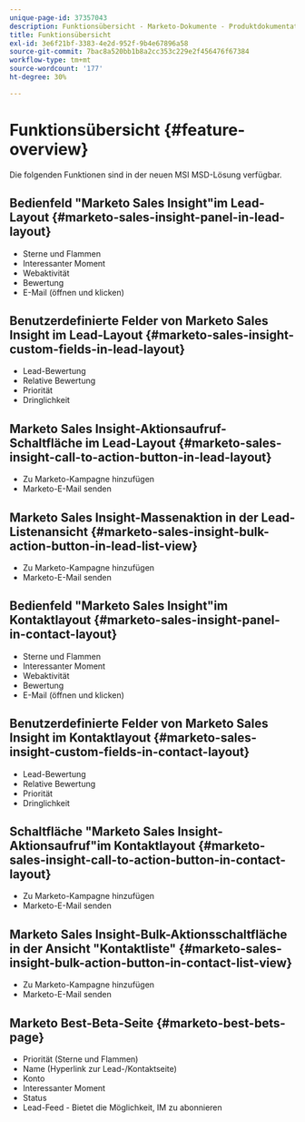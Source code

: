 ```yaml
---
unique-page-id: 37357043
description: Funktionsübersicht - Marketo-Dokumente - Produktdokumentation
title: Funktionsübersicht
exl-id: 3e6f21bf-3383-4e2d-952f-9b4e67896a58
source-git-commit: 7bac8a520bb1b8a2cc353c229e2f456476f67384
workflow-type: tm+mt
source-wordcount: '177'
ht-degree: 30%

---
```


# Funktionsübersicht {#feature-overview}

Die folgenden Funktionen sind in der neuen MSI MSD-Lösung verfügbar.

## Bedienfeld &quot;Marketo Sales Insight&quot;im Lead-Layout  {#marketo-sales-insight-panel-in-lead-layout}

* Sterne und Flammen
* Interessanter Moment
* Webaktivität
* Bewertung
* E-Mail (öffnen und klicken)

## Benutzerdefinierte Felder von Marketo Sales Insight im Lead-Layout  {#marketo-sales-insight-custom-fields-in-lead-layout}

* Lead-Bewertung
* Relative Bewertung
* Priorität
* Dringlichkeit

## Marketo Sales Insight-Aktionsaufruf-Schaltfläche im Lead-Layout  {#marketo-sales-insight-call-to-action-button-in-lead-layout}

* Zu Marketo-Kampagne hinzufügen
* Marketo-E-Mail senden

## Marketo Sales Insight-Massenaktion in der Lead-Listenansicht  {#marketo-sales-insight-bulk-action-button-in-lead-list-view}

* Zu Marketo-Kampagne hinzufügen
* Marketo-E-Mail senden

## Bedienfeld &quot;Marketo Sales Insight&quot;im Kontaktlayout  {#marketo-sales-insight-panel-in-contact-layout}

* Sterne und Flammen
* Interessanter Moment
* Webaktivität
* Bewertung
* E-Mail (öffnen und klicken)

## Benutzerdefinierte Felder von Marketo Sales Insight im Kontaktlayout  {#marketo-sales-insight-custom-fields-in-contact-layout}

* Lead-Bewertung
* Relative Bewertung
* Priorität
* Dringlichkeit

## Schaltfläche &quot;Marketo Sales Insight-Aktionsaufruf&quot;im Kontaktlayout  {#marketo-sales-insight-call-to-action-button-in-contact-layout}

* Zu Marketo-Kampagne hinzufügen
* Marketo-E-Mail senden

## Marketo Sales Insight-Bulk-Aktionsschaltfläche in der Ansicht &quot;Kontaktliste&quot;  {#marketo-sales-insight-bulk-action-button-in-contact-list-view}

* Zu Marketo-Kampagne hinzufügen
* Marketo-E-Mail senden

## Marketo Best-Beta-Seite  {#marketo-best-bets-page}

* Priorität (Sterne und Flammen)
* Name (Hyperlink zur Lead-/Kontaktseite)
* Konto
* Interessanter Moment
* Status
* Lead-Feed - Bietet die Möglichkeit, IM zu abonnieren
